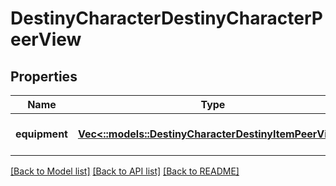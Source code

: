# DestinyCharacterDestinyCharacterPeerView

## Properties
Name | Type | Description | Notes
------------ | ------------- | ------------- | -------------
**equipment** | [**Vec<::models::DestinyCharacterDestinyItemPeerView>**](Destiny.Character.DestinyItemPeerView.md) |  | [optional] [default to null]

[[Back to Model list]](../README.md#documentation-for-models) [[Back to API list]](../README.md#documentation-for-api-endpoints) [[Back to README]](../README.md)


